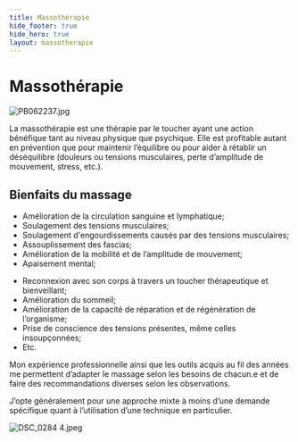 ```yaml
---
title: Massothérapie
hide_footer: true
hide_hero: true
layout: massotherapie
---
```



# Massothérapie

![PB062237.jpg](/uploads/PB062237.jpg)


La massothérapie est une thérapie par le toucher ayant une action bénéfique tant au niveau physique que psychique.
Elle est profitable autant en prévention que pour maintenir l’équilibre ou pour aider à rétablir un déséquilibre (douleurs ou tensions musculaires, perte d’amplitude de mouvement, stress, etc.).

## Bienfaits du massage

<div class="row">
<div class="col">
<ul>
<li>Amélioration de la circulation sanguine et lymphatique;</li>
<li>Soulagement des tensions musculaires;</li>
<li>Soulagement d'engourdissements causés par des tensions   musculaires;</li>
<li>Assouplissement des fascias;</li>
<li>Amélioration de la mobilité et de l’amplitude de mouvement;</li>
<li>Apaisement mental;</li>
</ul>
</div>
<div class="col">
<ul>
<li>Reconnexion avec son corps à travers un toucher thérapeutique et bienveillant;</li>
<li>Amélioration du sommeil;</li>
<li>Amélioration de la capacité de réparation et de régénération de l’organisme;</li>
<li>Prise de conscience des tensions présentes, même celles insoupçonnées;</li>
<li>Etc.</li>
</ul>
</div>
</div>


Mon expérience professionnelle ainsi que les outils acquis au fil des années me permettent d’adapter le massage selon les besoins de chacun.e et de faire des recommandations diverses selon les observations.

J’opte généralement pour une approche mixte à moins d’une demande spécifique quant à l’utilisation d’une technique en particulier.

![DSC_0284 4.jpeg](/uploads/DSC_0284%204.jpeg)

